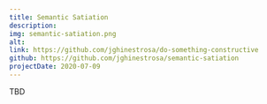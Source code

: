 ```yaml
---
title: Semantic Satiation
description: 
img: semantic-satiation.png
alt: 
link: https://github.com/jghinestrosa/do-something-constructive
github: https://github.com/jghinestrosa/semantic-satiation
projectDate: 2020-07-09
---
```


TBD